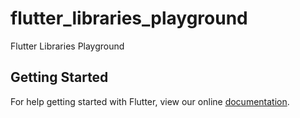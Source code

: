 # flutter_libraries_playground

Flutter Libraries Playground

## Getting Started

For help getting started with Flutter, view our online
[documentation](https://flutter.io/).
